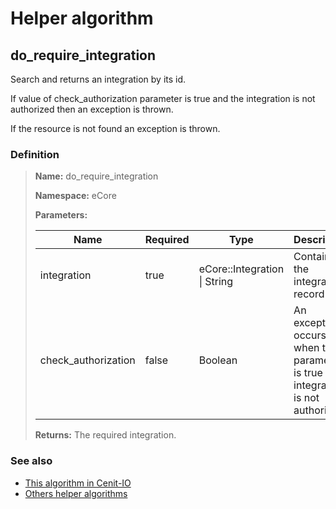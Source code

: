 # Helper algorithm

## do_require_integration

Search and returns an integration by its id.

If value of check_authorization parameter is true and the integration is not authorized then 
an exception is thrown.

If the resource is not found an exception is thrown.
    
### Definition

> **Name:** do_require_integration
> 
> **Namespace:** eCore
>
> **Parameters:**
> 
> | Name | Required | Type | Description |
> | ---- | -------- | ---- | ----------- |
> | integration | true | eCore::Integration \| String | Contains the integration record or id |
> | check_authorization | false | Boolean | An exception occurs when this parameter is true and integration is not authorized |
>
> **Returns:** The required integration.

### See also
* [This algorithm in Cenit-IO](https://cenit.io/algorithm?f[name][40703][o]=is&f[name][40703][v]=do_require_integration&f[namespace][40840][v]=eCore)
* [Others helper algorithms](overview?id=do_require_integration)